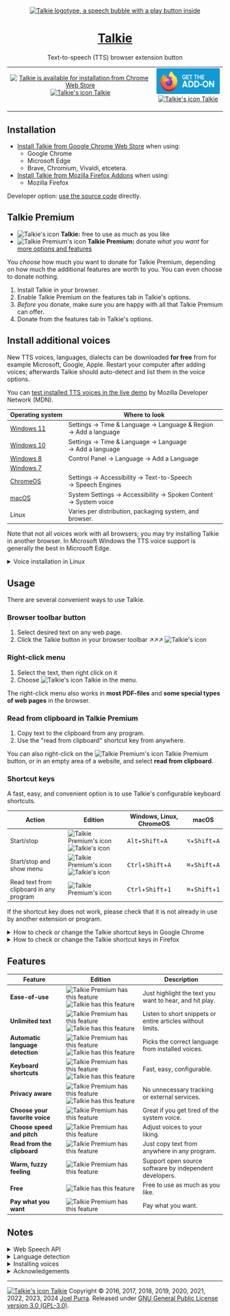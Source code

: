 <p align="center">
  <a href="https://joelpurra.com/projects/talkie/"><img src="./code/packages/shared-resources/src/resources/tile/free/920x680/2017-08-22.png" alt="Talkie logotype, a speech bubble with a play button inside" width="460" height="340" border="0" /></a>
</p>
<h1 align="center">
  <a href="https://joelpurra.com/projects/talkie/">Talkie</a>
</h1>
<p align="center">
  Text-to-speech (TTS) browser extension button
</p>

<table>
  <tr>
    <td align="center">
      <a href="https://chrome.google.com/webstore/detail/enfbcfmmdpdminapkflljhbfeejjhjjk"><img src="./code/packages/shared-resources/src/resources/chrome-web-store/HRs9MPufa1J1h5glNhut.png" alt="Talkie is available for installation from Chrome Web Store" width="248" height="75" border="0" /><br /><img src="./code/packages/shared-resources/src/resources/icon/free/icon-play/icon-32x32.png" alt="Talkie's icon" width="16" height="16" border="0" /> Talkie</a><br />&nbsp;
    </td>
    <td align="center">
      <a href="https://addons.mozilla.org/en-US/firefox/addon/talkie/"><img src="./code/packages/shared-resources/src/resources/firefox-amo/get-the-addon-fx-apr-2020.min.svg" alt="Talkie is available for installation from Chrome Web Store" width="172" height="60" border="0" /><br /><img src="./code/packages/shared-resources/src/resources/icon/free/icon-play/icon-32x32.png" alt="Talkie's icon" width="16" height="16" border="0" /> Talkie</a><br />&nbsp;
    </td>
  </tr>
</table>

## Installation

- [Install Talkie from Google Chrome Web Store](https://chrome.google.com/webstore/detail/enfbcfmmdpdminapkflljhbfeejjhjjk) when using:
  - Google Chrome
  - Microsoft Edge
  - Brave, Chromium, Vivaldi, etcetera.
- [Install Talkie from Mozilla Firefox Addons](https://addons.mozilla.org/en-US/firefox/addon/talkie/) when using:
  - Mozilla Firefox

Developer option: [use the source code](./code/) directly.

## Talkie Premium

- <img src="./code/packages/shared-resources/src/resources/icon/free/icon-play/icon-32x32.png" alt="Talkie's icon" width="16" height="16" border="0" /> **Talkie:** free to use as much as you like
- <img src="./code/packages/shared-resources/src/resources/icon/premium/icon-play/icon-32x32.png" alt="Talkie Premium's icon" width="16" height="16" border="0" /> **Talkie Premium:** donate _what you want_ for [more options and features](#features)

You _choose_ how much you want to donate for Talkie Premium, depending on how much the additional features are worth to you. You can even choose to donate nothing.

1. Install Talkie in your browser.
1. Enable Talkie Premium on the features tab in Talkie's options.
1. _Before_ you donate, make sure you are happy with all that Talkie Premium can offer.
1. Donate from the features tab in Talkie's options.

## Install additional voices

New TTS voices, languages, dialects can be downloaded **for free** from for example Microsoft, Google, Apple. Restart your computer after adding voices; afterwards Talkie should auto-detect and list them in the voice options.

You can [test installed TTS voices in the live demo](https://mdn.github.io/dom-examples/web-speech-api/speak-easy-synthesis/) by Mozilla Developer Network (MDN).

<!-- TODO: translate system settings paths. -->

| Operating&nbsp;system                                                                                                                                    | Where to look                                                                                                                       |
| -------------------------------------------------------------------------------------------------------------------------------------------------------- | ----------------------------------------------------------------------------------------------------------------------------------- |
| [Windows&nbsp;11](https://support.microsoft.com/en-us/windows/appendix-a-supported-languages-and-voices-4486e345-7730-53da-fcfe-55cc64300f01)            | Settings &rarr;&nbsp;Time&nbsp;&amp;&nbsp;Language &rarr;&nbsp;Language&nbsp;&amp;&nbsp;Region &rarr;&nbsp;Add&nbsp;a&nbsp;language |
| [Windows&nbsp;10](https://support.office.com/en-us/article/How-to-download-Text-to-Speech-languages-for-Windows-10-d5a6b612-b3ae-423f-afa5-4f6caf1ec5d3) | Settings &rarr;&nbsp;Time&nbsp;&amp;&nbsp;Language &rarr;&nbsp;Language &rarr;&nbsp;Add&nbsp;a&nbsp;language                        |
| [Windows&nbsp;8](https://support.office.com/en-us/article/How-to-download-Text-to-Speech-languages-for-Windows-4c83a8d8-7486-42f7-8e46-2b0fdf753130)     | Control&nbsp;Panel &rarr;&nbsp;Language &rarr;&nbsp;Add&nbsp;a&nbsp;Language                                                        |
| [Windows&nbsp;7](https://www.microsoft.com/en-us/download/details.aspx?id=27224)                                                                         |                                                                                                                                     |
| [ChromeOS](https://support.google.com/accessibility/answer/11221616)                                                                                     | Settings &rarr;&nbsp;Accessibility &rarr;&nbsp;Text-to-Speech &rarr;&nbsp;Speech&nbsp;Engines                                       |
| [macOS](https://support.apple.com/kb/index?page=search&q=voiceover&includeArchived=true&locale=en_US)                                                    | System&nbsp;Settings &rarr;&nbsp;Accessibility &rarr;&nbsp;Spoken&nbsp;Content &rarr;&nbsp;System&nbsp;voice                        |
| Linux                                                                                                                                                    | Varies per distribution, packaging system, and browser.                                                                             |

Note that not all voices work with all browsers; you may try installing Talkie in another browser. In Microsoft Windows the TTS voice support is generally the best in Microsoft Edge.

<details>
<summary>Voice installation in Linux</summary>

TTS voices on Linux have varying quality; from recently developed "natural" voices to ancient "robotic" voices. Not all distributions nor browsers include TTS software, and may have no (zero) TTS voices available by default.

There are many open source alternatives for TTS software on Linux, although their integration with the operating system and browser varies. Addtitionally, the browser may be sandboxed (Flatpak, Snap, etcetera) and require separate TTS integration.

The topic is too broad to give specific voice installation instructions; please consult your systems documentation, or other sources of information.

- Stack Exchange: [Questions tagged \[text-to-speech\]](https://unix.stackexchange.com/questions/tagged/text-to-speech) at Unix &amp; Linux.
- Stack Exchange: [Questions tagged \[text-to-speech\]](https://askubuntu.com/questions/tagged/text-to-speech) at Ask Ubuntu.
- Stack Exchange: [Questions tagged \[speech-synthesis\]](https://softwarerecs.stackexchange.com/questions/tagged/speech-synthesis) at Software Recommendations.
- Stack Exchange: [How can I change the voice used by Firefox in Ubuntu?](https://askubuntu.com/questions/953509/how-can-i-change-the-voice-used-by-firefox-reader-view-narrator-in-ubuntu) at Ask Ubuntu.

</details>

## Usage

There are several convenient ways to use Talkie.

### Browser toolbar button

1. Select desired text on any web page.
1. Click the Talkie button in your browser toolbar ↗︎↗︎↗︎ <img src="./code/packages/shared-resources/src/resources/icon/free/icon-play/icon-32x32.png" alt="Talkie's icon" width="16" height="16" border="0" />

### Right-click menu

1. Select the text, then right click on it
1. Choose <img src="./code/packages/shared-resources/src/resources/icon/free/icon-play/icon-32x32.png" alt="Talkie's icon" width="16" height="16" border="0" /> Talkie in the menu.

The right-click menu also works in **most PDF-files** and **some special types of web pages** in the browser.

### Read from clipboard in Talkie Premium

1. Copy text to the clipboard from any program.
1. Use the "read from clipboard" shortcut key from anywhere.

You can also right-click on the <img src="./code/packages/shared-resources/src/resources/icon/premium/icon-play/icon-32x32.png" alt="Talkie Premium's icon" width="16" height="16" border="0" /> Talkie Premium button, or in an empty area of a website, and select **read from clipboard**.

### Shortcut keys

A fast, easy, and convenient option is to use Talkie's configurable keyboard shortcuts.

| Action                                  | Edition                                                                                                                                                                                                                                                                                                                                     | Windows, Linux, ChromeOS                      | macOS                                      |
| --------------------------------------- | ------------------------------------------------------------------------------------------------------------------------------------------------------------------------------------------------------------------------------------------------------------------------------------------------------------------------------------------- | --------------------------------------------- | ------------------------------------------ |
| Start/stop                              | <img src="./code/packages/shared-resources/src/resources/icon/premium/icon-play/icon-32x32.png" alt="Talkie Premium's icon" width="16" height="16" border="0" hspace="4" /><img src="./code/packages/shared-resources/src/resources/icon/free/icon-play/icon-32x32.png" alt="Talkie's icon" width="16" height="16" border="0" hspace="4" /> | <kbd>Alt</kbd>+<kbd>Shift</kbd>+<kbd>A</kbd>  | <kbd>⌥</kbd>+<kbd>Shift</kbd>+<kbd>A</kbd> |
| Start/stop and show menu                | <img src="./code/packages/shared-resources/src/resources/icon/premium/icon-play/icon-32x32.png" alt="Talkie Premium's icon" width="16" height="16" border="0" hspace="4" /><img src="./code/packages/shared-resources/src/resources/icon/free/icon-play/icon-32x32.png" alt="Talkie's icon" width="16" height="16" border="0" hspace="4" /> | <kbd>Ctrl</kbd>+<kbd>Shift</kbd>+<kbd>A</kbd> | <kbd>⌘</kbd>+<kbd>Shift</kbd>+<kbd>A</kbd> |
| Read text from clipboard in any program | <img src="./code/packages/shared-resources/src/resources/icon/premium/icon-play/icon-32x32.png" alt="Talkie Premium's icon" width="16" height="16" border="0" hspace="4" />                                                                                                                                                                 | <kbd>Ctrl</kbd>+<kbd>Shift</kbd>+<kbd>1</kbd> | <kbd>⌘</kbd>+<kbd>Shift</kbd>+<kbd>1</kbd> |

If the shortcut key does not work, please check that it is not already in use by another extension or program.

<details>
<summary>How to check or change the Talkie shortcut keys in Google Chrome</summary>

1. In Chrome, click [**Extensions**](chrome://extensions/) in the **Window** menu.
1. Click [**Keyboard shortcuts**](chrome://extensions/shortcuts) in the left side menu.
   > <img src="./code/packages/shared-resources/src/resources/keyboard-shortcuts/talkie-shortcuts-google-chrome-01.png" alt="Screenshot of Chrome's list of installed extensions, focusing on Talkie" title="Chrome's installed extensions" width="467" height="276" />
1. From the **Keyboard Shortcuts** window you can check or change keyboard shortcuts for all Chrome extensions and apps. You can also verify that there are no shortcut key collisions between extensions.
   > <img src="./code/packages/shared-resources/src/resources/keyboard-shortcuts/talkie-shortcuts-google-chrome-02.png" alt="Screenshot of the Keyboard Shortcuts window in Chrome, focusing on Talkie shortcuts" title="Talkie shortcuts in Chrome"  width="708" height="491" />
1. You can also reach the extensions page in Google Chrome directly with [`chrome://extensions/`](chrome://extensions/) and the keyboard shortcut configuration with [`chrome://extensions/shortcuts`](chrome://extensions/shortcuts), but you might have to copy-paste the address manually.

</details>

<details>
<summary>How to check or change the Talkie shortcut keys in Firefox</summary>

See also the official documentation on [how to manage extension shortcuts in Firefox](https://support.mozilla.org/kb/manage-extension-shortcuts-firefox).

1. In Firefox, click [**Add-ons**](about:addons) in the **Tools** menu.
1. From the Add-ons page, click **Extensions** in the left side menu.
   > <img src="./code/packages/shared-resources/src/resources/keyboard-shortcuts/talkie-shortcuts-firefox-01.png" alt="Screenshot of Firefox's list of installed extensions, focusing on Talkie" title="Firefox's installed extensions"  width="565" height="387" />
1. At the top right of the extensions list, click **Manage Extension Shortcuts** in the **gear button menu**.
   > <img src="./code/packages/shared-resources/src/resources/keyboard-shortcuts/talkie-shortcuts-firefox-02.png" alt="Screenshot of the Manage Extension Shortcuts menu item" title="Manage extensions in Firefox"  width="701" height="293" />
1. From the **Manage Extension Shortcuts** window you can check or change extension shortcuts for all Firefox extensions. You can also verify that there are no shortcut key collisions between extensions.
   > <img src="./code/packages/shared-resources/src/resources/keyboard-shortcuts/talkie-shortcuts-firefox-03.png" alt="Screenshot of the Manage Extension Shortcuts window in Firefox, focusing on Talkie shortcuts" title="Talkie shortcuts in Firefox"  width="690" height="333" />
1. You can also reach the extensions page in Firefox directly with [`about:addons`](about:addons), but you might have to copy-paste the address manually.

</details>

## Features

| Feature                          | Edition                                                                                                                                                                                                                                                                                                                                                         | Description                                                 |
| -------------------------------- | --------------------------------------------------------------------------------------------------------------------------------------------------------------------------------------------------------------------------------------------------------------------------------------------------------------------------------------------------------------- | ----------------------------------------------------------- |
| **Ease-of-use**                  | <img src="./code/packages/shared-resources/src/resources/icon/premium/icon-play/icon-32x32.png" alt="Talkie Premium has this feature" width="16" height="16" border="0" hspace="4" /><img src="./code/packages/shared-resources/src/resources/icon/free/icon-play/icon-32x32.png" alt="Talkie has this feature" width="16" height="16" border="0" hspace="4" /> | Just highlight the text you want to hear, and hit play.     |
| **Unlimited text**               | <img src="./code/packages/shared-resources/src/resources/icon/premium/icon-play/icon-32x32.png" alt="Talkie Premium has this feature" width="16" height="16" border="0" hspace="4" /><img src="./code/packages/shared-resources/src/resources/icon/free/icon-play/icon-32x32.png" alt="Talkie has this feature" width="16" height="16" border="0" hspace="4" /> | Listen to short snippets or entire articles without limits. |
| **Automatic language detection** | <img src="./code/packages/shared-resources/src/resources/icon/premium/icon-play/icon-32x32.png" alt="Talkie Premium has this feature" width="16" height="16" border="0" hspace="4" /><img src="./code/packages/shared-resources/src/resources/icon/free/icon-play/icon-32x32.png" alt="Talkie has this feature" width="16" height="16" border="0" hspace="4" /> | Picks the correct language from installed voices.           |
| **Keyboard shortcuts**           | <img src="./code/packages/shared-resources/src/resources/icon/premium/icon-play/icon-32x32.png" alt="Talkie Premium has this feature" width="16" height="16" border="0" hspace="4" /><img src="./code/packages/shared-resources/src/resources/icon/free/icon-play/icon-32x32.png" alt="Talkie has this feature" width="16" height="16" border="0" hspace="4" /> | Fast, easy, configurable.                                   |
| **Privacy aware**                | <img src="./code/packages/shared-resources/src/resources/icon/premium/icon-play/icon-32x32.png" alt="Talkie Premium has this feature" width="16" height="16" border="0" hspace="4" /><img src="./code/packages/shared-resources/src/resources/icon/free/icon-play/icon-32x32.png" alt="Talkie has this feature" width="16" height="16" border="0" hspace="4" /> | No unnecessary tracking or external services.               |
| **Choose your favorite voice**   | <img src="./code/packages/shared-resources/src/resources/icon/premium/icon-play/icon-32x32.png" alt="Talkie Premium has this feature" width="16" height="16" border="0" hspace="4" />                                                                                                                                                                           | Great if you get tired of the system voice.                 |
| **Choose speed and pitch**       | <img src="./code/packages/shared-resources/src/resources/icon/premium/icon-play/icon-32x32.png" alt="Talkie Premium has this feature" width="16" height="16" border="0" hspace="4" />                                                                                                                                                                           | Adjust voices to your liking.                               |
| **Read from the clipboard**      | <img src="./code/packages/shared-resources/src/resources/icon/premium/icon-play/icon-32x32.png" alt="Talkie Premium has this feature" width="16" height="16" border="0" hspace="4" />                                                                                                                                                                           | Just copy text from anywhere in any program.                |
| **Warm, fuzzy feeling**          | <img src="./code/packages/shared-resources/src/resources/icon/premium/icon-play/icon-32x32.png" alt="Talkie Premium has this feature" width="16" height="16" border="0" hspace="4" />                                                                                                                                                                           | Support open source software by independent developers.     |
| **Free**                         | <img src="./code/packages/shared-resources/src/resources/icon/free/icon-play/icon-32x32.png" alt="Talkie has this feature" width="16" height="16" border="0" hspace="4" />                                                                                                                                                                                      | Free to use as much as you like.                            |
| **Pay what you want**            | <img src="./code/packages/shared-resources/src/resources/icon/premium/icon-play/icon-32x32.png" alt="Talkie Premium has this feature" width="16" height="16" border="0" hspace="4" />                                                                                                                                                                           | Pay what you want.                                          |

## Notes

<details>
<summary>Web Speech API</summary>

Talkie uses your browser's built-in Web Speech API for text-to-speech (TTS), also known as Speech Synthesis.

- As the Web Speech API is implemented by your browser, your choice of browser and browser settings may affect Talkie.
- All text and speech is processed internally by your browser. While ultimately depending on your specific browser, processing is expected to be done on your own machine and not use a server.
- Sound is only produced, never recorded.

_See also:_

- [Web Speech API](https://wicg.github.io/speech-api/) at Web Incubator Community Group (WICG).
- [Web Speech API](https://developer.mozilla.org/en-US/docs/Web/API/Web_Speech_API) at Mozilla Developer Network (MDN).
- [Speech Synthesis](https://developer.mozilla.org/en-US/docs/Web/API/SpeechSynthesis) at Mozilla Developer Network (MDN).
- [Speech synthesizer live demo](https://mdn.github.io/dom-examples/web-speech-api/speak-easy-synthesis/) by Mozilla Developer Network (MDN).

</details>

<details>
<summary>Language detection</summary>

Not all languages are supported; consult your browser's voice documentation.

The language detection is performed in four steps, where the first valid value is chosen. If no language was detected, a notice is spoken (in English).

1. Your browser's text language detection for the selection, using word and sentence analysis.
1. The first available `lang="..."` attribute from the selected text's parent HTML elements.
1. The `lang="..."` attribute from the HTML root element of the current page (or frame).
1. Your browser's page primary language detection.

The Web Speech API can use more than one voice per language (currently over 20 for `en-US` in Google Chrome version 55), as well as modify speech rate (speed) and pitch. These options have been implemented in <img src="./code/packages/shared-resources/src/resources/icon/premium/icon-play/icon-32x32.png" alt="Talkie Premium's icon" width="16" height="16" border="0" /> Talkie Premium as a paid feature.

</details>

<details>
<summary>Installing voices</summary>

The voices for each language are provided by your browser. For this reason the list may differ depending on your browser, browser version, operating system, and any other installed extensions/software.

To see the list of languages/voices available in your specific browser, as well as speak out sample text, check the Talkie options page after installation. This is a good start in figuring out why a certain language might not be read out loud as expected.

You can install additional voices to support new languages and dialects; see separate installation instructions for your operating system.

_See also:_

- [Speech synthesiser live demo](https://mdn.github.io/dom-examples/web-speech-api/speak-easy-synthesis/) by Mozilla Developer Network (MDN).

</details>

<details>
<summary>Acknowledgements</summary>

- Thanks to [Liron Tocker](https://liron.de/) for coming up with the name Talkie, the fancy icons, and promotional graphics (2016-12-31, 2017-04-09): <img src="./code/packages/shared-resources/src/resources/icon/free/icon-play/icon-32x32.png" alt="Talkie's icon" width="16" height="16" border="0" /> <img src="./code/packages/shared-resources/src/resources/icon/premium/icon-play/icon-32x32.png" alt="Talkie Premium's icon" width="16" height="16" border="0" /> <img src="./code/packages/shared-resources/src/resources/icon/free/icon-stop/icon-32x32.png" alt="Talkie stop button" width="16" height="16" border="0" />
- Thanks to [Miroslava Jovičić](https://www.miroslavajovicic.com/) for the fancy user interface redesign (2017-05-29), and promotional graphics (2017-07-30, 2017-08-01).

</details>

---

<a href="https://joelpurra.com/projects/talkie/"><img src="./code/packages/shared-resources/src/resources/icon/free/icon-play/icon-32x32.png" alt="Talkie's icon" width="16" height="16" border="0" /> Talkie</a> Copyright &copy; 2016, 2017, 2018, 2019, 2020, 2021, 2022, 2023, 2024 [Joel Purra](https://joelpurra.com/). Released under [GNU General Public License version 3.0 (GPL-3.0)](https://www.gnu.org/licenses/gpl.html).
